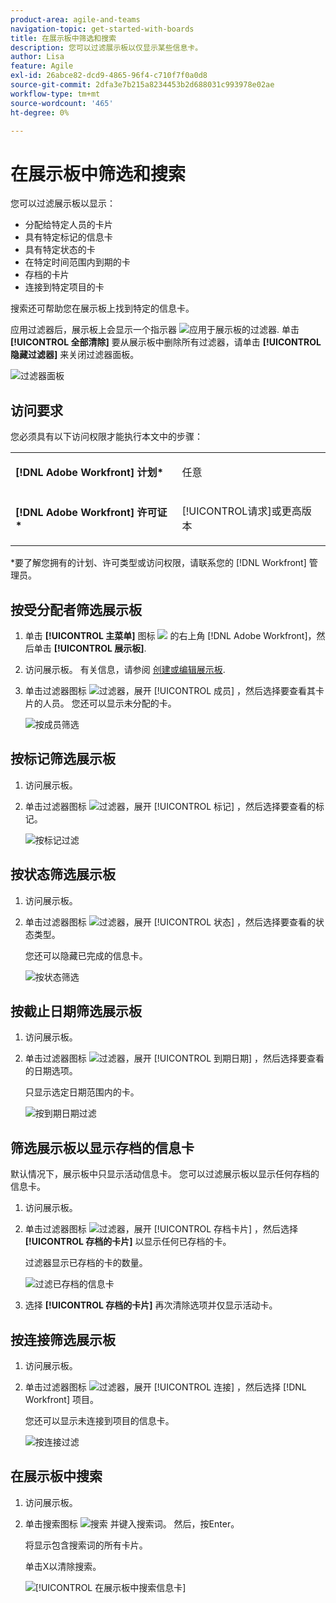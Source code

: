```yaml
---
product-area: agile-and-teams
navigation-topic: get-started-with-boards
title: 在展示板中筛选和搜索
description: 您可以过滤展示板以仅显示某些信息卡。
author: Lisa
feature: Agile
exl-id: 26abce82-dcd9-4865-96f4-c710f7f0a0d8
source-git-commit: 2dfa3e7b215a8234453b2d688031c993978e02ae
workflow-type: tm+mt
source-wordcount: '465'
ht-degree: 0%

---
```


# 在展示板中筛选和搜索

您可以过滤展示板以显示：

* 分配给特定人员的卡片
* 具有特定标记的信息卡
* 具有特定状态的卡
* 在特定时间范围内到期的卡
* 存档的卡片
* 连接到特定项目的卡

搜索还可帮助您在展示板上找到特定的信息卡。

应用过滤器后，展示板上会显示一个指示器 ![应用于展示板的过滤器](assets/boards-filterapplied-30x30.png). 单击 **[!UICONTROL 全部清除]** 要从展示板中删除所有过滤器，请单击 **[!UICONTROL 隐藏过滤器]** 来关闭过滤器面板。

![过滤器面板](assets/boards-all-filters-collapsed-1022.png)

## 访问要求

您必须具有以下访问权限才能执行本文中的步骤：

<table style="table-layout:auto"> 
 <col> 
 <col> 
 <tbody> 
  <tr> 
   <td role="rowheader"><strong>[!DNL Adobe Workfront] 计划*</strong></td> 
   <td> <p>任意</p> </td> 
  </tr> 
  <tr> 
   <td role="rowheader"><strong>[!DNL Adobe Workfront] 许可证*</strong></td> 
   <td> <p>[!UICONTROL请求]或更高版本</p> </td> 
  </tr> 
 </tbody> 
</table>

&#42;要了解您拥有的计划、许可类型或访问权限，请联系您的 [!DNL Workfront] 管理员。

## 按受分配者筛选展示板

1. 单击 **[!UICONTROL 主菜单]** 图标 ![](assets/main-menu-icon.png) 的右上角 [!DNL Adobe Workfront]，然后单击 **[!UICONTROL 展示板]**.
1. 访问展示板。 有关信息，请参阅 [创建或编辑展示板](../../agile/get-started-with-boards/create-edit-board.md).
1. 单击过滤器图标 ![过滤器](assets/filter-icon-spectrum-25x25.png)，展开 [!UICONTROL 成员] ，然后选择要查看其卡片的人员。 您还可以显示未分配的卡。

   ![按成员筛选](assets/boards-filter-by-assignees-0822.png)

## 按标记筛选展示板

1. 访问展示板。
1. 单击过滤器图标 ![过滤器](assets/filter-icon-spectrum-25x25.png)，展开 [!UICONTROL 标记] ，然后选择要查看的标记。

   ![按标记过滤](assets/boards-filter-by-tags-0822.png)

## 按状态筛选展示板

1. 访问展示板。
1. 单击过滤器图标 ![过滤器](assets/filter-icon-spectrum-25x25.png)，展开 [!UICONTROL 状态] ，然后选择要查看的状态类型。

   您还可以隐藏已完成的信息卡。

   ![按状态筛选](assets/boards-filter-by-status-0822.png)

## 按截止日期筛选展示板

1. 访问展示板。
1. 单击过滤器图标 ![过滤器](assets/filter-icon-spectrum-25x25.png)，展开 [!UICONTROL 到期日期] ，然后选择要查看的日期选项。

   只显示选定日期范围内的卡。

   ![按到期日期过滤](assets/boards-filter-by-due-date-0822.png)

## 筛选展示板以显示存档的信息卡

默认情况下，展示板中只显示活动信息卡。 您可以过滤展示板以显示任何存档的信息卡。

1. 访问展示板。
1. 单击过滤器图标 ![过滤器](assets/filter-icon-spectrum-25x25.png)，展开 [!UICONTROL 存档卡片] ，然后选择 **[!UICONTROL 存档的卡片]** 以显示任何已存档的卡。

   过滤器显示已存档的卡的数量。

   ![过滤已存档的信息卡](assets/boards-filter-by-archived-cards_0822.png)

1. 选择 **[!UICONTROL 存档的卡片]** 再次清除选项并仅显示活动卡。

## 按连接筛选展示板

1. 访问展示板。
1. 单击过滤器图标 ![过滤器](assets/filter-icon-spectrum-25x25.png)，展开 [!UICONTROL 连接] ，然后选择 [!DNL Workfront] 项目。

   您还可以显示未连接到项目的信息卡。

   ![按连接过滤](assets/boards-filter-by-connection.png)

## 在展示板中搜索

1. 访问展示板。
1. 单击搜索图标 ![搜索](assets/search-icon.png) 并键入搜索词。 然后，按Enter。

   将显示包含搜索词的所有卡片。

   单击X以清除搜索。

   ![[!UICONTROL 在展示板中搜索信息卡]](assets/boards-searchbox.png)
